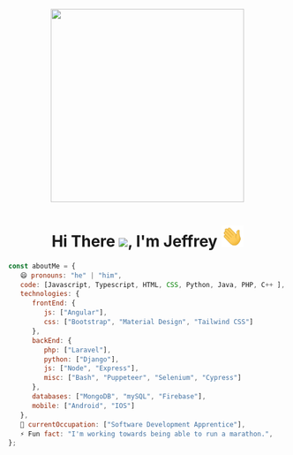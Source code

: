 <p align="Center" ><img src="https://camo.githubusercontent.com/3b7c592ede97b6138ffd4b1cc1541c2f3b11fd39/687474703a2f2f33312e6d656469612e74756d626c722e636f6d2f31376665613932306666333665663466356238373764353231366137616164392f74756d626c725f6d6f39786a65387a5a34317163626975666f315f313238302e676966" height="350px" width ="350px"></p>

<h1 align="Center">  Hi There <img src="https://media.giphy.com/media/WUlplcMpOCEmTGBtBW/giphy.gif" width="40px">, I'm Jeffrey <img src="https://raw.githubusercontent.com/ABSphreak/ABSphreak/master/gifs/Hi.gif" width="40px" /> </h1>
<p align="left"></p>

```javascript
const aboutMe = {
   😄 pronouns: "he" | "him",
   code: [Javascript, Typescript, HTML, CSS, Python, Java, PHP, C++ ],
   technologies: {
      frontEnd: {
         js: ["Angular"],
         css: ["Bootstrap", "Material Design", "Tailwind CSS"]
      },
      backEnd: {
         php: ["Laravel"],
         python: ["Django"],
         js: ["Node", "Express"],
         misc: ["Bash", "Puppeteer", "Selenium", "Cypress"]
      },
      databases: ["MongoDB", "mySQL", "Firebase"],
      mobile: ["Android", "IOS"]
   },
   🔭 currentOccupation: ["Software Development Apprentice"],
   ⚡ Fun fact: "I'm working towards being able to run a marathon.",
};
```

